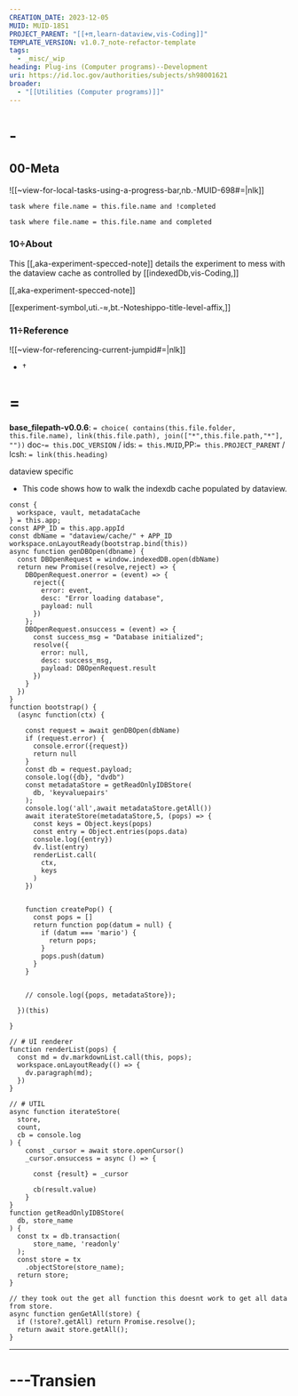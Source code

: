 ```yaml
---
CREATION_DATE: 2023-12-05
MUID: MUID-1851
PROJECT_PARENT: "[[+π,learn-dataview,vis-Coding]]"
TEMPLATE_VERSION: v1.0.7_note-refactor-template
tags:
  - _misc/_wip
heading: Plug-ins (Computer programs)--Development
uri: https://id.loc.gov/authorities/subjects/sh98001621
broader:
  - "[[Utilities (Computer programs)]]"
---
```

# -

## 00-Meta
![[~view-for-local-tasks-using-a-progress-bar,nb.-MUID-698#=|nlk]]

```dataview
task where file.name = this.file.name and !completed
```

```dataview
task where file.name = this.file.name and completed
```

### 10÷About

This [[,aka-experiment-specced-note]] details the experiment to mess with the dataview cache as controlled by [[indexedDb,vis-Coding,]]

[[,aka-experiment-specced-note]]

[[experiment-symbol,uti.-≈,bt.-Noteshippo-title-level-affix,]]
### 11÷Reference

![[~view-for-referencing-current-jumpid#=|nlk]]

* †

# =


**base_filepath-v0.0.6**: `= choice( contains(this.file.folder, this.file.name), link(this.file.path), join(["*",this.file.path,"*"], ""))` doc-`= this.DOC_VERSION` / ids: `= this.MUID`,PP:`= this.PROJECT_PARENT` / lcsh: `= link(this.heading)`

dataview specific 
- This code shows how to walk the indexdb cache populated by dataview.
```dataviewjs
const {
  workspace, vault, metadataCache
} = this.app;
const APP_ID = this.app.appId
const dbName = "dataview/cache/" + APP_ID
workspace.onLayoutReady(bootstrap.bind(this))
async function genDBOpen(dbname) {
  const DBOpenRequest = window.indexedDB.open(dbName)
  return new Promise((resolve,reject) => {
    DBOpenRequest.onerror = (event) => {
      reject({
        error: event,
        desc: "Error loading database",
        payload: null
      })
    };
    DBOpenRequest.onsuccess = (event) => {
      const success_msg = "Database initialized";
      resolve({
        error: null,
        desc: success_msg,
        payload: DBOpenRequest.result
      })
    }
  })
}
function bootstrap() {
  (async function(ctx) {

    const request = await genDBOpen(dbName)
    if (request.error) {
      console.error({request})
      return null
    }
    const db = request.payload;
    console.log({db}, "dvdb")
    const metadataStore = getReadOnlyIDBStore(
      db, 'keyvaluepairs'
    );
    console.log('all',await metadataStore.getAll())
    await iterateStore(metadataStore,5, (pops) => {
      const keys = Object.keys(pops)
      const entry = Object.entries(pops.data)
      console.log({entry})
      dv.list(entry)
      renderList.call(
        ctx,
        keys
      )
    })

      
    function createPop() {
      const pops = []
      return function pop(datum = null) {
        if (datum === 'mario') {
          return pops;
        }
        pops.push(datum)
      }
    }


    // console.log({pops, metadataStore});

  })(this)
  
}

// # UI renderer
function renderList(pops) {
  const md = dv.markdownList.call(this, pops);
  workspace.onLayoutReady(() => {
    dv.paragraph(md);
  })
}

// # UTIL
async function iterateStore(
  store, 
  count,
  cb = console.log
) {
    const _cursor = await store.openCursor()    
    _cursor.onsuccess = async () => {
  
      const {result} = _cursor

      cb(result.value)
    }
}
function getReadOnlyIDBStore(
  db, store_name
) {
  const tx = db.transaction(
      store_name, 'readonly'
  );  
  const store = tx
    .objectStore(store_name);  
  return store;
}

// they took out the get all function this doesnt work to get all data from store.
async function genGetAll(store) {
  if (!store?.getAll) return Promise.resolve();
  return await store.getAll();
}
```

---

# ---Transien